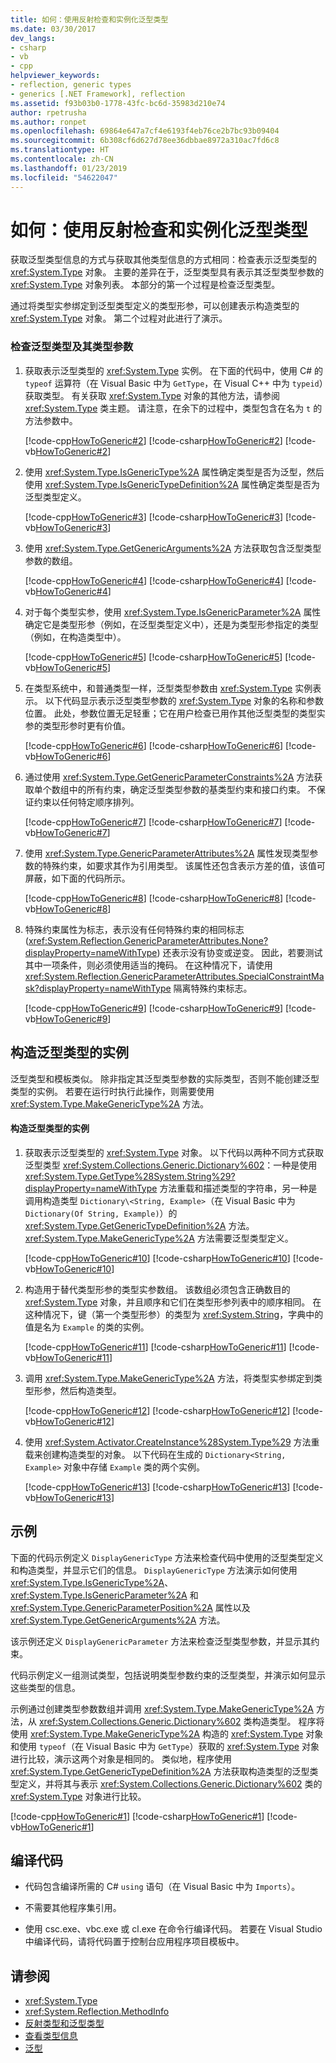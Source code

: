 ```yaml
---
title: 如何：使用反射检查和实例化泛型类型
ms.date: 03/30/2017
dev_langs:
- csharp
- vb
- cpp
helpviewer_keywords:
- reflection, generic types
- generics [.NET Framework], reflection
ms.assetid: f93b03b0-1778-43fc-bc6d-35983d210e74
author: rpetrusha
ms.author: ronpet
ms.openlocfilehash: 69864e647a7cf4e6193f4eb76ce2b7bc93b09404
ms.sourcegitcommit: 6b308cf6d627d78ee36dbbae8972a310ac7fd6c8
ms.translationtype: HT
ms.contentlocale: zh-CN
ms.lasthandoff: 01/23/2019
ms.locfileid: "54622047"
---
```

# <a name="how-to-examine-and-instantiate-generic-types-with-reflection"></a>如何：使用反射检查和实例化泛型类型
获取泛型类型信息的方式与获取其他类型信息的方式相同：检查表示泛型类型的 <xref:System.Type> 对象。 主要的差异在于，泛型类型具有表示其泛型类型参数的 <xref:System.Type> 对象列表。 本部分的第一个过程是检查泛型类型。  
  
 通过将类型实参绑定到泛型类型定义的类型形参，可以创建表示构造类型的 <xref:System.Type> 对象。 第二个过程对此进行了演示。  
  
### <a name="to-examine-a-generic-type-and-its-type-parameters"></a>检查泛型类型及其类型参数  
  
1.  获取表示泛型类型的 <xref:System.Type> 实例。 在下面的代码中，使用 C# 的 `typeof` 运算符（在 Visual Basic 中为 `GetType`，在 Visual C++ 中为 `typeid`）获取类型。 有关获取 <xref:System.Type> 对象的其他方法，请参阅 <xref:System.Type> 类主题。 请注意，在余下的过程中，类型包含在名为 `t` 的方法参数中。  
  
     [!code-cpp[HowToGeneric#2](../../../samples/snippets/cpp/VS_Snippets_CLR/HowToGeneric/cpp/ur.cpp#2)]
     [!code-csharp[HowToGeneric#2](../../../samples/snippets/csharp/VS_Snippets_CLR/HowToGeneric/CS/ur.cs#2)]
     [!code-vb[HowToGeneric#2](../../../samples/snippets/visualbasic/VS_Snippets_CLR/HowToGeneric/VB/ur.vb#2)]  
  
2.  使用 <xref:System.Type.IsGenericType%2A> 属性确定类型是否为泛型，然后使用 <xref:System.Type.IsGenericTypeDefinition%2A> 属性确定类型是否为泛型类型定义。  
  
     [!code-cpp[HowToGeneric#3](../../../samples/snippets/cpp/VS_Snippets_CLR/HowToGeneric/cpp/ur.cpp#3)]
     [!code-csharp[HowToGeneric#3](../../../samples/snippets/csharp/VS_Snippets_CLR/HowToGeneric/CS/ur.cs#3)]
     [!code-vb[HowToGeneric#3](../../../samples/snippets/visualbasic/VS_Snippets_CLR/HowToGeneric/VB/ur.vb#3)]  
  
3.  使用 <xref:System.Type.GetGenericArguments%2A> 方法获取包含泛型类型参数的数组。  
  
     [!code-cpp[HowToGeneric#4](../../../samples/snippets/cpp/VS_Snippets_CLR/HowToGeneric/cpp/ur.cpp#4)]
     [!code-csharp[HowToGeneric#4](../../../samples/snippets/csharp/VS_Snippets_CLR/HowToGeneric/CS/ur.cs#4)]
     [!code-vb[HowToGeneric#4](../../../samples/snippets/visualbasic/VS_Snippets_CLR/HowToGeneric/VB/ur.vb#4)]  
  
4.  对于每个类型实参，使用 <xref:System.Type.IsGenericParameter%2A> 属性确定它是类型形参（例如，在泛型类型定义中），还是为类型形参指定的类型（例如，在构造类型中）。  
  
     [!code-cpp[HowToGeneric#5](../../../samples/snippets/cpp/VS_Snippets_CLR/HowToGeneric/cpp/ur.cpp#5)]
     [!code-csharp[HowToGeneric#5](../../../samples/snippets/csharp/VS_Snippets_CLR/HowToGeneric/CS/ur.cs#5)]
     [!code-vb[HowToGeneric#5](../../../samples/snippets/visualbasic/VS_Snippets_CLR/HowToGeneric/VB/ur.vb#5)]  
  
5.  在类型系统中，和普通类型一样，泛型类型参数由 <xref:System.Type> 实例表示。 以下代码显示表示泛型类型参数的 <xref:System.Type> 对象的名称和参数位置。 此处，参数位置无足轻重；它在用户检查已用作其他泛型类型的类型实参的类型形参时更有价值。  
  
     [!code-cpp[HowToGeneric#6](../../../samples/snippets/cpp/VS_Snippets_CLR/HowToGeneric/cpp/ur.cpp#6)]
     [!code-csharp[HowToGeneric#6](../../../samples/snippets/csharp/VS_Snippets_CLR/HowToGeneric/CS/ur.cs#6)]
     [!code-vb[HowToGeneric#6](../../../samples/snippets/visualbasic/VS_Snippets_CLR/HowToGeneric/VB/ur.vb#6)]  
  
6.  通过使用 <xref:System.Type.GetGenericParameterConstraints%2A> 方法获取单个数组中的所有约束，确定泛型类型参数的基类型约束和接口约束。 不保证约束以任何特定顺序排列。  
  
     [!code-cpp[HowToGeneric#7](../../../samples/snippets/cpp/VS_Snippets_CLR/HowToGeneric/cpp/ur.cpp#7)]
     [!code-csharp[HowToGeneric#7](../../../samples/snippets/csharp/VS_Snippets_CLR/HowToGeneric/CS/ur.cs#7)]
     [!code-vb[HowToGeneric#7](../../../samples/snippets/visualbasic/VS_Snippets_CLR/HowToGeneric/VB/ur.vb#7)]  
  
7.  使用 <xref:System.Type.GenericParameterAttributes%2A> 属性发现类型参数的特殊约束，如要求其作为引用类型。 该属性还包含表示方差的值，该值可屏蔽，如下面的代码所示。  
  
     [!code-cpp[HowToGeneric#8](../../../samples/snippets/cpp/VS_Snippets_CLR/HowToGeneric/cpp/ur.cpp#8)]
     [!code-csharp[HowToGeneric#8](../../../samples/snippets/csharp/VS_Snippets_CLR/HowToGeneric/CS/ur.cs#8)]
     [!code-vb[HowToGeneric#8](../../../samples/snippets/visualbasic/VS_Snippets_CLR/HowToGeneric/VB/ur.vb#8)]  
  
8.  特殊约束属性为标志，表示没有任何特殊约束的相同标志 (<xref:System.Reflection.GenericParameterAttributes.None?displayProperty=nameWithType>) 还表示没有协变或逆变。 因此，若要测试其中一项条件，则必须使用适当的掩码。 在这种情况下，请使用 <xref:System.Reflection.GenericParameterAttributes.SpecialConstraintMask?displayProperty=nameWithType> 隔离特殊约束标志。  
  
     [!code-cpp[HowToGeneric#9](../../../samples/snippets/cpp/VS_Snippets_CLR/HowToGeneric/cpp/ur.cpp#9)]
     [!code-csharp[HowToGeneric#9](../../../samples/snippets/csharp/VS_Snippets_CLR/HowToGeneric/CS/ur.cs#9)]
     [!code-vb[HowToGeneric#9](../../../samples/snippets/visualbasic/VS_Snippets_CLR/HowToGeneric/VB/ur.vb#9)]  
  
## <a name="constructing-an-instance-of-a-generic-type"></a>构造泛型类型的实例  
 泛型类型和模板类似。 除非指定其泛型类型参数的实际类型，否则不能创建泛型类型的实例。 若要在运行时执行此操作，则需要使用 <xref:System.Type.MakeGenericType%2A> 方法。  
  
#### <a name="to-construct-an-instance-of-a-generic-type"></a>构造泛型类型的实例  
  
1.  获取表示泛型类型的 <xref:System.Type> 对象。 以下代码以两种不同方式获取泛型类型 <xref:System.Collections.Generic.Dictionary%602>：一种是使用 <xref:System.Type.GetType%28System.String%29?displayProperty=nameWithType> 方法重载和描述类型的字符串，另一种是调用构造类型 `Dictionary\<String, Example>`（在 Visual Basic 中为 `Dictionary(Of String, Example)`）的 <xref:System.Type.GetGenericTypeDefinition%2A> 方法。 <xref:System.Type.MakeGenericType%2A> 方法需要泛型类型定义。  
  
     [!code-cpp[HowToGeneric#10](../../../samples/snippets/cpp/VS_Snippets_CLR/HowToGeneric/cpp/ur.cpp#10)]
     [!code-csharp[HowToGeneric#10](../../../samples/snippets/csharp/VS_Snippets_CLR/HowToGeneric/CS/ur.cs#10)]
     [!code-vb[HowToGeneric#10](../../../samples/snippets/visualbasic/VS_Snippets_CLR/HowToGeneric/VB/ur.vb#10)]  
  
2.  构造用于替代类型形参的类型实参数组。 该数组必须包含正确数目的 <xref:System.Type> 对象，并且顺序和它们在类型形参列表中的顺序相同。 在这种情况下，键（第一个类型形参）的类型为 <xref:System.String>，字典中的值是名为 `Example` 的类的实例。  
  
     [!code-cpp[HowToGeneric#11](../../../samples/snippets/cpp/VS_Snippets_CLR/HowToGeneric/cpp/ur.cpp#11)]
     [!code-csharp[HowToGeneric#11](../../../samples/snippets/csharp/VS_Snippets_CLR/HowToGeneric/CS/ur.cs#11)]
     [!code-vb[HowToGeneric#11](../../../samples/snippets/visualbasic/VS_Snippets_CLR/HowToGeneric/VB/ur.vb#11)]  
  
3.  调用 <xref:System.Type.MakeGenericType%2A> 方法，将类型实参绑定到类型形参，然后构造类型。  
  
     [!code-cpp[HowToGeneric#12](../../../samples/snippets/cpp/VS_Snippets_CLR/HowToGeneric/cpp/ur.cpp#12)]
     [!code-csharp[HowToGeneric#12](../../../samples/snippets/csharp/VS_Snippets_CLR/HowToGeneric/CS/ur.cs#12)]
     [!code-vb[HowToGeneric#12](../../../samples/snippets/visualbasic/VS_Snippets_CLR/HowToGeneric/VB/ur.vb#12)]  
  
4.  使用 <xref:System.Activator.CreateInstance%28System.Type%29> 方法重载来创建构造类型的对象。 以下代码在生成的 `Dictionary<String, Example>` 对象中存储 `Example` 类的两个实例。  
  
     [!code-cpp[HowToGeneric#13](../../../samples/snippets/cpp/VS_Snippets_CLR/HowToGeneric/cpp/ur.cpp#13)]
     [!code-csharp[HowToGeneric#13](../../../samples/snippets/csharp/VS_Snippets_CLR/HowToGeneric/CS/ur.cs#13)]
     [!code-vb[HowToGeneric#13](../../../samples/snippets/visualbasic/VS_Snippets_CLR/HowToGeneric/VB/ur.vb#13)]  
  
## <a name="example"></a>示例  
 下面的代码示例定义 `DisplayGenericType` 方法来检查代码中使用的泛型类型定义和构造类型，并显示它们的信息。 `DisplayGenericType` 方法演示如何使用 <xref:System.Type.IsGenericType%2A>、<xref:System.Type.IsGenericParameter%2A> 和 <xref:System.Type.GenericParameterPosition%2A> 属性以及 <xref:System.Type.GetGenericArguments%2A> 方法。  
  
 该示例还定义 `DisplayGenericParameter` 方法来检查泛型类型参数，并显示其约束。  
  
 代码示例定义一组测试类型，包括说明类型参数约束的泛型类型，并演示如何显示这些类型的信息。  
  
 示例通过创建类型参数数组并调用 <xref:System.Type.MakeGenericType%2A> 方法，从 <xref:System.Collections.Generic.Dictionary%602> 类构造类型。 程序将使用 <xref:System.Type.MakeGenericType%2A> 构造的 <xref:System.Type> 对象和使用 `typeof`（在 Visual Basic 中为 `GetType`）获取的 <xref:System.Type> 对象进行比较，演示这两个对象是相同的。 类似地，程序使用 <xref:System.Type.GetGenericTypeDefinition%2A> 方法获取构造类型的泛型类型定义，并将其与表示 <xref:System.Collections.Generic.Dictionary%602> 类的 <xref:System.Type> 对象进行比较。  
  
 [!code-cpp[HowToGeneric#1](../../../samples/snippets/cpp/VS_Snippets_CLR/HowToGeneric/cpp/ur.cpp#1)]
 [!code-csharp[HowToGeneric#1](../../../samples/snippets/csharp/VS_Snippets_CLR/HowToGeneric/CS/ur.cs#1)]
 [!code-vb[HowToGeneric#1](../../../samples/snippets/visualbasic/VS_Snippets_CLR/HowToGeneric/VB/ur.vb#1)]  
  
## <a name="compiling-the-code"></a>编译代码  
  
-   代码包含编译所需的 C# `using` 语句（在 Visual Basic 中为 `Imports`）。  
  
-   不需要其他程序集引用。  
  
-   使用 csc.exe、vbc.exe 或 cl.exe 在命令行编译代码。 若要在 Visual Studio 中编译代码，请将代码置于控制台应用程序项目模板中。  
  
## <a name="see-also"></a>请参阅
- <xref:System.Type>
- <xref:System.Reflection.MethodInfo>
- [反射类型和泛型类型](../../../docs/framework/reflection-and-codedom/reflection-and-generic-types.md)
- [查看类型信息](../../../docs/framework/reflection-and-codedom/viewing-type-information.md)
- [泛型](../../../docs/standard/generics/index.md)
